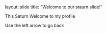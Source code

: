  layout: slide
 title: "Welcome to our staurn slide!"
 
 This Saturn
 Welcome to my profile

 Use the left arrow to go back